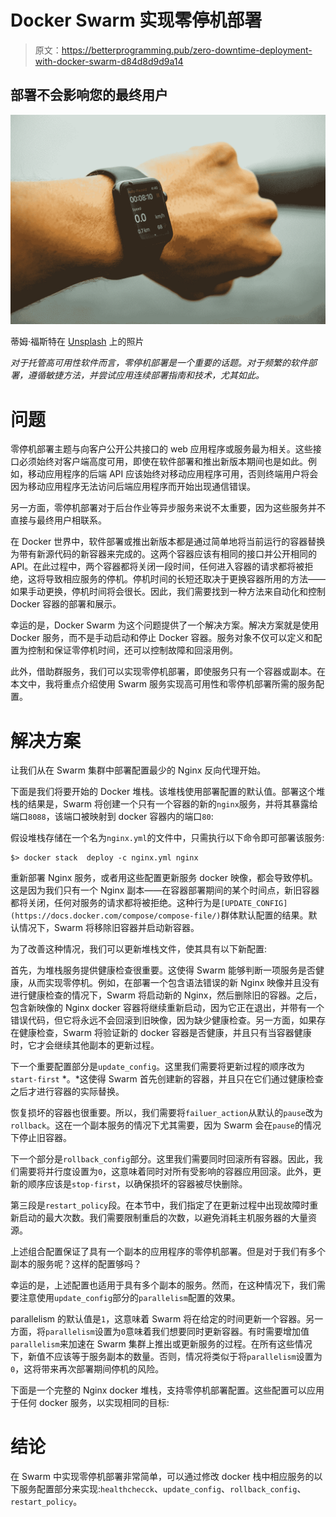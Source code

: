 # Docker Swarm 实现零停机部署

> 原文：<https://betterprogramming.pub/zero-downtime-deployment-with-docker-swarm-d84d8d9d9a14>

## 部署不会影响您的最终用户

![](img/fdddddf01380c385255a7a00c3453cc5.png)

蒂姆·福斯特在 [Unsplash](https://unsplash.com?utm_source=medium&utm_medium=referral) 上的照片

*对于托管高可用性软件而言，零停机部署是一个重要的话题。对于频繁的软件部署，遵循敏捷方法，并尝试应用连续部署指南和技术，尤其如此。*

# **问题**

零停机部署主题与向客户公开公共接口的 web 应用程序或服务最为相关。这些接口必须始终对客户端高度可用，即使在软件部署和推出新版本期间也是如此。例如，移动应用程序的后端 API 应该始终对移动应用程序可用，否则终端用户将会因为移动应用程序无法访问后端应用程序而开始出现通信错误。

另一方面，零停机部署对于后台作业等异步服务来说不太重要，因为这些服务并不直接与最终用户相联系。

在 Docker 世界中，软件部署或推出新版本都是通过简单地将当前运行的容器替换为带有新源代码的新容器来完成的。这两个容器应该有相同的接口并公开相同的 API。在此过程中，两个容器都将关闭一段时间，任何进入容器的请求都将被拒绝，这将导致相应服务的停机。停机时间的长短还取决于更换容器所用的方法——如果手动更换，停机时间将会很长。因此，我们需要找到一种方法来自动化和控制 Docker 容器的部署和展示。

幸运的是，Docker Swarm 为这个问题提供了一个解决方案。解决方案就是使用 Docker 服务，而不是手动启动和停止 Docker 容器。服务对象不仅可以定义和配置为控制和保证零停机时间，还可以控制故障和回滚用例。

此外，借助群服务，我们可以实现零停机部署，即使服务只有一个容器或副本。在本文中，我将重点介绍使用 Swarm 服务实现高可用性和零停机部署所需的服务配置。

# **解决方案**

让我们从在 Swarm 集群中部署配置最少的 Nginx 反向代理开始。

下面是我们将要开始的 Docker 堆栈。该堆栈使用部署配置的默认值。部署这个堆栈的结果是，Swarm 将创建一个只有一个容器的新的`nginx`服务，并将其暴露给端口`8088`，该端口被映射到 docker 容器内的端口`80`:

假设堆栈存储在一个名为`nginx.yml`的文件中，只需执行以下命令即可部署该服务:

```
$> docker stack  deploy -c nginx.yml nginx
```

重新部署 Nginx 服务，或者用这些配置更新服务 docker 映像，都会导致停机。这是因为我们只有一个 Nginx 副本——在容器部署期间的某个时间点，新旧容器都将关闭，任何对服务的请求都将被拒绝。这种行为是`[UPDATE_CONFIG](https://docs.docker.com/compose/compose-file/)`群体默认配置的结果。默认情况下，Swarm 将移除旧容器并启动新容器。

为了改善这种情况，我们可以更新堆栈文件，使其具有以下新配置:

首先，为堆栈服务提供健康检查很重要。这使得 Swarm 能够判断一项服务是否健康，从而实现零停机。例如，在部署一个包含语法错误的新 Nginx 映像并且没有进行健康检查的情况下，Swarm 将启动新的 Nginx，然后删除旧的容器。之后，包含新映像的 Nginx docker 容器将继续重新启动，因为它正在退出，并带有一个错误代码，但它将永远不会回滚到旧映像，因为缺少健康检查。另一方面，如果存在健康检查，Swarm 将验证新的 docker 容器是否健康，并且只有当容器健康时，它才会继续其他副本的更新过程。

下一个重要配置部分是`update_config`。这里我们需要将更新过程的顺序改为`start-first` *。*这使得 Swarm 首先创建新的容器，并且只在它们通过健康检查之后才进行容器的实际替换。

恢复损坏的容器也很重要。所以，我们需要将`failuer_action`从默认的`pause`改为`rollback`。这在一个副本服务的情况下尤其需要，因为 Swarm 会在`pause`的情况下停止旧容器。

下一个部分是`rollback_config`部分。这里我们需要同时回滚所有容器。因此，我们需要将并行度设置为`0`，这意味着同时对所有受影响的容器应用回滚。此外，更新的顺序应该是`stop-first`，以确保损坏的容器被尽快删除。

第三段是`restart_policy`段。在本节中，我们指定了在更新过程中出现故障时重新启动的最大次数。我们需要限制重启的次数，以避免消耗主机服务器的大量资源。

上述组合配置保证了具有一个副本的应用程序的零停机部署。但是对于我们有多个副本的服务呢？这样的配置够吗？

幸运的是，上述配置也适用于具有多个副本的服务。然而，在这种情况下，我们需要注意使用`update_config`部分的`parallelism`配置的效果。

parallelism 的默认值是`1`，这意味着 Swarm 将在给定的时间更新一个容器。另一方面，将`parallelism`设置为`0`意味着我们想要同时更新容器。有时需要增加值`parallelism`来加速在 Swarm 集群上推出或更新服务的过程。在所有这些情况下，新值不应该等于服务副本的数量。否则，情况将类似于将`parallelism`设置为`0`，这将带来再次部署期间停机的风险。

下面是一个完整的 Nginx docker 堆栈，支持零停机部署配置。这些配置可以应用于任何 docker 服务，以实现相同的目标:

# **结论**

在 Swarm 中实现零停机部署非常简单，可以通过修改 docker 栈中相应服务的以下服务配置部分来实现:`healthchecck`、`update_config`、`rollback_config`、`restart_policy`。